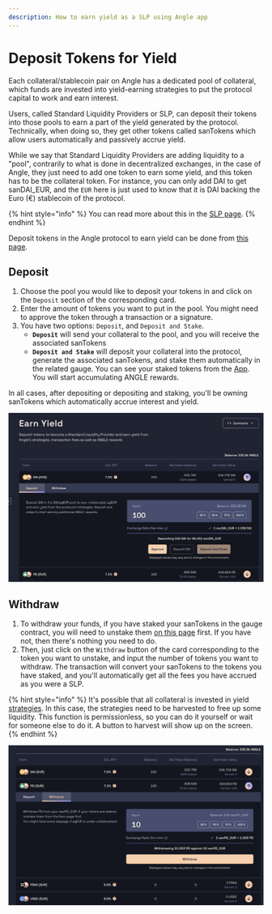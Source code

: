 ```yaml
---
description: How to earn yield as a SLP using Angle app
---
```


# Deposit Tokens for Yield

Each collateral/stablecoin pair on Angle has a dedicated pool of collateral, which funds are invested into yield-earning strategies to put the protocol capital to work and earn interest.

Users, called Standard Liquidity Providers or SLP, can deposit their tokens into those pools to earn a part of the yield generated by the protocol. Technically, when doing so, they get other tokens called sanTokens which allow users automatically and passively accrue yield.

While we say that Standard Liquidity Providers are adding liquidity to a "pool", contrarily to what is done in decentralized exchanges, in the case of Angle, they just need to add one token to earn some yield, and this token has to be the collateral token.
For instance, you can only add DAI to get sanDAI_EUR, and the `EUR` here is just used to know that it is DAI backing the Euro (€) stablecoin of the protocol.

{% hint style="info" %}
You can read more about this in the [SLP page](../../core-module/standard-liquidity-providers/).
{% endhint %}

Deposit tokens in the Angle protocol to earn yield can be done from [this page](https://app.angle.money/#/deposit).

## Deposit

1. Choose the pool you would like to deposit your tokens in and click on the `Deposit` section of the corresponding card.
2. Enter the amount of tokens you want to put in the pool. You might need to approve the token through a transaction or a signature.
3. You have two options: `Deposit`, and `Deposit and Stake`.
   - **`Deposit`** will send your collateral to the pool, and you will receive the associated sanTokens
   - **`Deposit and Stake`** will deposit your collateral into the protocol, generate the associated sanTokens, and stake them automatically in the related gauge. You can see your staked tokens from the [App](https://app.angle.money/#/earn). You will start accumulating ANGLE rewards.

In all cases, after depositing or depositing and staking, you'll be owning sanTokens which automatically accrue interest and yield.

![Deposit SLP](../../.gitbook/assets/deposit-slp.png)

## Withdraw

1. To withdraw your funds, if you have staked your sanTokens in the gauge contract, you will need to unstake them [on this page](https://app.angle.money/#/earn) first. If you have not, then there's nothing you need to do.
2. Then, just click on the `Withdraw` button of the card corresponding to the token you want to unstake, and input the number of tokens you want to withdraw. The transaction will convert your sanTokens to the tokens you have staked, and you'll automatically get all the fees you have accrued as you were a SLP.

{% hint style="info" %}
It's possible that all collateral is invested in yield [strategies](/core-module/lending.md). In this case, the strategies need to be harvested to free up some liquidity. This function is permissionless, so you can do it yourself or wait for someone else to do it. A button to harvest will show up on the screen.  
{% endhint %}

![Withdraw SLP](../../.gitbook/assets/withdraw-slp.png)
